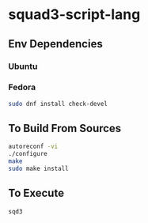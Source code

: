 # squad3-script-lang

## Env Dependencies

### Ubuntu

### Fedora

```bash
sudo dnf install check-devel
```

## To Build From Sources

```bash
autoreconf -vi
./configure
make
sudo make install
```

## To Execute

```
sqd3
```

